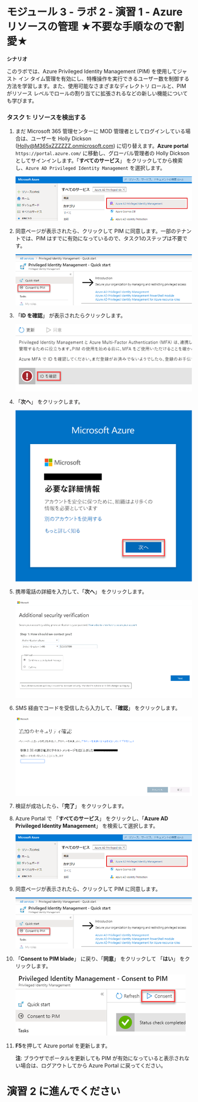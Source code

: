 # モジュール 3 - ラボ 2 - 演習 1 - Azure リソースの管理 ★不要な手順なので割愛★


**シナリオ**

このラボでは、Azure Privileged Identity Management (PIM) を使用してジャスト イン タイム管理を有効にし、特権操作を実行できるユーザー数を制御する方法を学習します。また、使用可能なさまざまなディレクトリ ロールと、PIM がリソース レベルでロールの割り当てに拡張されるなどの新しい機能についても学びます。 


### タスク 1: リソースを検出する

1.  まだ Microsoft 365 管理センターに MOD 管理者としてログインしている場合は、ユーザーを Holly Dickson (Holly@M365xZZZZZZ.onmicrosoft.com) に切り替えます。**Azure portal** `https://portal.azure.com/` に移動し、グローバル管理者の Holly Dickson としてサインインします。「**すべてのサービス**」 をクリックしてから検索し、`Azure AD Privileged Identity Management` を選択します。

     ![スクリーンショット](../Media/a52510a3-b2a2-4b21-91a8-ee7f34b39a72.png)

1.  同意ページが表示されたら、クリックして PIM に同意します。一部のテナントでは、PIM はすでに有効になっているので、タスク1のステップは不要です。

     ![スクリーンショット](../Media/5943cd1d-f6e6-4ccc-921b-e1105af7bdf9.png)

1.  「**ID を確認**」 が表示されたらクリックします。

     ![スクリーンショット](../Media/bab59fee-f511-4acb-9b7f-fbade8180ce6.png)

1.  「**次へ**」 をクリックします。

     ![スクリーンショット](../Media/ba0fec59-067d-4c37-ac48-9f7382eb1e22.png)

1.  携帯電話の詳細を入力して、「**次へ**」 をクリックします。

     ![スクリーンショット](../Media/2b6079d5-3c88-4dff-b49b-5bc1193e003a.png)
 
1.  SMS 経由でコードを受信したら入力して、「**確認**」 をクリックします。

     ![スクリーンショット](../Media/f28fb995-7078-43f3-8edb-8a952111af07.png)

1. 検証が成功したら、「**完了**」 をクリックします。

1.  Azure Portal で 「**すべてのサービス**」 をクリックし、「**Azure AD Privileged Identity Management**」 を検索して選択します。

     ![スクリーンショット](../Media/a52510a3-b2a2-4b21-91a8-ee7f34b39a72.png)

1.  同意ページが表示されたら、クリックして PIM に同意します。

     ![スクリーンショット](../Media/5943cd1d-f6e6-4ccc-921b-e1105af7bdf9.png)

1.  「**Consent to PIM blade**」 に戻り、「**同意**」 をクリックして 「**はい**」 をクリックします。

     ![スクリーンショット](../Media/35eb7586-5a30-41a6-9f1c-abb48f8ed548.png)

1.  **F5**を押して Azure portal を更新します。
   
    **注**: ブラウザでポータルを更新しても PIM が有効になっていると表示されない場合は、ログアウトしてから Azure Portal に戻ってください。

# 演習 2 に進んでください
